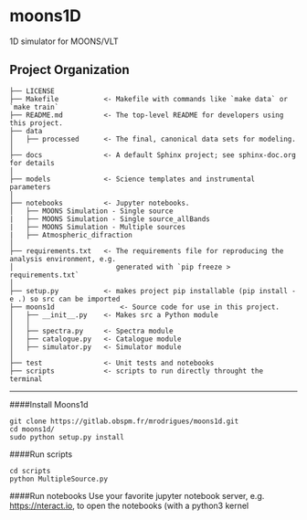 moons1D
==============================

1D simulator for MOONS/VLT

Project Organization
------------

    ├── LICENSE
    ├── Makefile           <- Makefile with commands like `make data` or `make train`
    ├── README.md          <- The top-level README for developers using this project.
    ├── data
    │   ├── processed      <- The final, canonical data sets for modeling.
    │
    ├── docs               <- A default Sphinx project; see sphinx-doc.org for details
    │
    ├── models             <- Science templates and instrumental parameters
    │
    ├── notebooks          <- Jupyter notebooks.
    │   ├── MOONS Simulation - Single source
    |   ├── MOONS Simulation - Single source_allBands
    |   ├── MOONS Simulation - Multiple sources
    |   ├── Atmospheric_difraction
    │
    ├── requirements.txt   <- The requirements file for reproducing the analysis environment, e.g.
    │                         generated with `pip freeze > requirements.txt`
    │
    ├── setup.py           <- makes project pip installable (pip install -e .) so src can be imported
    ├── moons1d                <- Source code for use in this project.
    │   ├── __init__.py    <- Makes src a Python module
    │   │
    │   ├── spectra.py     <- Spectra module  
    │   ├── catalogue.py   <- Catalogue module 
    │   ├── simulator.py   <- Simulator module
    │
    ├── test               <- Unit tests and notebooks
	├── scripts            <- scripts to run directly throught the terminal 


--------

####Install Moons1d
	
```
git clone https://gitlab.obspm.fr/mrodrigues/moons1d.git
cd moons1d/
sudo python setup.py install
```
	

####Run scripts

```
cd scripts
python MultipleSource.py 
```


####Run notebooks
Use your favorite jupyter notebook server, e.g. https://nteract.io, to open the notebooks (with a python3 kernel

